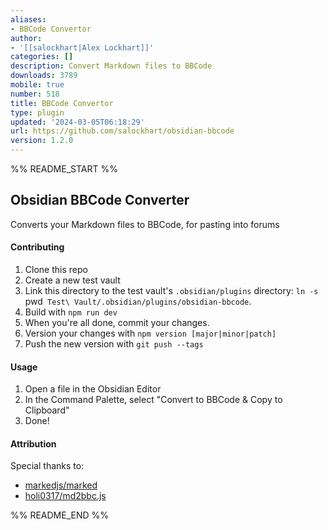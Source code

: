 ```yaml
---
aliases:
- BBCode Convertor
author:
- '[[salockhart|Alex Lockhart]]'
categories: []
description: Convert Markdown files to BBCode
downloads: 3789
mobile: true
number: 518
title: BBCode Convertor
type: plugin
updated: '2024-03-05T06:18:29'
url: https://github.com/salockhart/obsidian-bbcode
version: 1.2.0
---
```


%% README_START %%

## Obsidian BBCode Converter

Converts your Markdown files to BBCode, for pasting into forums

#### Contributing

1. Clone this repo
2. Create a new test vault
3. Link this directory to the test vault's `.obsidian/plugins` directory: `ln -s `pwd` Test\ Vault/.obsidian/plugins/obsidian-bbcode`.
4. Build with `npm run dev`
5. When you're all done, commit your changes.
6. Version your changes with `npm version [major|minor|patch]`
7. Push the new version with `git push --tags`

#### Usage

1. Open a file in the Obsidian Editor
2. In the Command Palette, select "Convert to BBCode & Copy to Clipboard"
3. Done!

#### Attribution

Special thanks to:

-   [markedjs/marked](https://github.com/markedjs/marked)
-   [holi0317/md2bbc.js](https://github.com/holi0317/md2bbc.js)


%% README_END %%